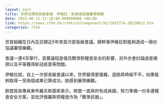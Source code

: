 ```yaml
---
layout: post
title: 世貿召開部長級會議　伊維拉：對達成協議審慎樂觀
date: 2022-06-12 21:18:00.000000000 +08:00
link: https://news.rthk.hk/rthk/ch/component/k2/1652714-20220612.htm
categories: rthk
---
```


世貿組織在日內瓦召開近5年來首次部長級會議。總幹事伊維拉對能夠達成一兩份協議審慎樂觀。

會議一連4天舉行，首要議程是俄烏戰爭對糧食安全的影響，另外亦會討論過度捕撈以及平等獲得新冠疫苗等問題。

伊維拉說，自上一次部長級會議以來，世界變得更複雜，道路將崎嶇不平，如果能夠取得一至兩個成果已算成功，她感到審慎樂觀。
 
歐盟貿易專員東布羅夫斯基斯表示，歐盟一直與所有成員國，努力準備一份多邊糧食安全方案，並批評俄羅斯把糧食作為「戰爭武器」。
